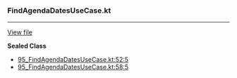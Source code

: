### FindAgendaDatesUseCase.kt
---
[View file](../files/95_FindAgendaDatesUseCase.kt)

**Sealed Class**

 - [95_FindAgendaDatesUseCase.kt:52:5](../files/95_FindAgendaDatesUseCase.kt#L52)
 - [95_FindAgendaDatesUseCase.kt:58:5](../files/95_FindAgendaDatesUseCase.kt#L58)
